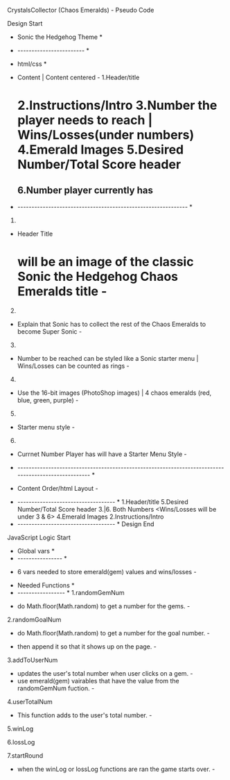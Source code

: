 CrystalsCollector (Chaos Emeralds) - Pseudo Code
<!----------------------------->

Design Start
<!---------->

* Sonic the Hedgehog Theme *
* ------------------------ *

* html/css *
- Content | Content centered -
1.Header/title <h1>
2.Instructions/Intro 
3.Number the player needs to reach | Wins/Losses(under numbers)
4.Emerald Images
5.Desired Number/Total Score header <h2>
6.Number player currently has
* ------------------------------------------------------------- *
1.
- Header Title <h1> will be an image of the classic Sonic the Hedgehog Chaos Emeralds title -
2.
- Explain that Sonic has to collect the rest of the Chaos Emeralds to become Super Sonic - 
3.
- Number to be reached can be styled like a Sonic starter menu | Wins/Losses can be counted as rings -
4.
- Use the 16-bit images (PhotoShop images) | 4 chaos emeralds (red, blue, green, purple) -
5.
- Starter menu style -
6.
- Currnet Number Player has will have a Starter Menu Style -
* ---------------------------------------------------------------------------------------------------- *

- Content Order/html Layout -
* ----------------------------------- *
1.Header/title
5.Desired Number/Total Score header
3.|6. Both Numbers <Wins/Losses will be under 3 & 6> 
4.Emerald Images
2.Instructions/Intro
* ----------------------------------- *
Design End
<!-------->


JavaScript Logic Start
<!-------------------->

* Global vars *
* ---------------- *
- 6 vars needed to store emerald(gem) values and wins/losses -

* Needed Functions *
* ----------------- * 
1.randomGemNum
- do Math.floor(Math.random) to get a number for the gems. -

2.randomGoalNum
- do Math.floor(Math.random) to get a number for the goal number. -

- then append it so that it shows up on the page. -

3.addToUserNum
- updates the user's total number when user clicks on a gem. -
- use emerald(gem) vairables that have the value from the randomGemNum fuction. -

4.userTotalNum
- This function adds to the user's total number. -

5.winLog

6.lossLog

7.startRound
- when the winLog or lossLog functions are ran the game starts over. -













